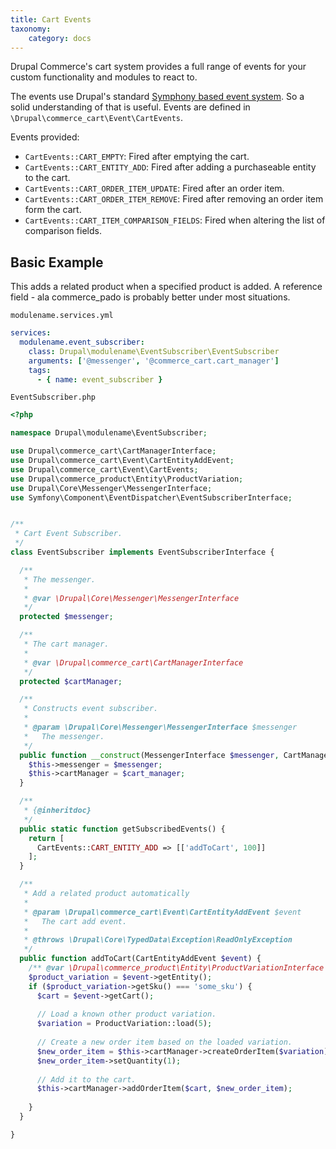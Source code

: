 ```yaml
---
title: Cart Events
taxonomy:
    category: docs
---
```


Drupal Commerce's cart system provides a full range of events for your custom functionality and modules to react to.

The events use Drupal's standard [Symphony based event system](https://www.drupal.org/docs/8/creating-custom-modules/subscribe-to-and-dispatch-events#s-event-systems-overview). So a solid understanding of that is useful. Events are defined in `\Drupal\commerce_cart\Event\CartEvents`.

Events provided:
- `CartEvents::CART_EMPTY`: Fired after emptying the cart.
- `CartEvents::CART_ENTITY_ADD`: Fired after adding a purchaseable entity to the cart.
- `CartEvents::CART_ORDER_ITEM_UPDATE`: Fired after an order item.
- `CartEvents::CART_ORDER_ITEM_REMOVE`: Fired after removing an order item form the cart.
- `CartEvents::CART_ITEM_COMPARISON_FIELDS`: Fired when altering the list of comparison fields.

## Basic Example

This adds a related product when a specified product is added. A reference field - ala commerce_pado is probably better under most situations.

`modulename.services.yml`
```yaml
services:
  modulename.event_subscriber:
    class: Drupal\modulename\EventSubscriber\EventSubscriber
    arguments: ['@messenger', '@commerce_cart.cart_manager']
    tags:
      - { name: event_subscriber }
```

`EventSubscriber.php`
```php
<?php

namespace Drupal\modulename\EventSubscriber;

use Drupal\commerce_cart\CartManagerInterface;
use Drupal\commerce_cart\Event\CartEntityAddEvent;
use Drupal\commerce_cart\Event\CartEvents;
use Drupal\commerce_product\Entity\ProductVariation;
use Drupal\Core\Messenger\MessengerInterface;
use Symfony\Component\EventDispatcher\EventSubscriberInterface;


/**
 * Cart Event Subscriber.
 */
class EventSubscriber implements EventSubscriberInterface {

  /**
   * The messenger.
   *
   * @var \Drupal\Core\Messenger\MessengerInterface
   */
  protected $messenger;

  /**
   * The cart manager.
   *
   * @var \Drupal\commerce_cart\CartManagerInterface
   */
  protected $cartManager;

  /**
   * Constructs event subscriber.
   *
   * @param \Drupal\Core\Messenger\MessengerInterface $messenger
   *   The messenger.
   */
  public function __construct(MessengerInterface $messenger, CartManagerInterface $cart_manager) {
    $this->messenger = $messenger;
    $this->cartManager = $cart_manager;
  }

  /**
   * {@inheritdoc}
   */
  public static function getSubscribedEvents() {
    return [
      CartEvents::CART_ENTITY_ADD => [['addToCart', 100]]
    ];
  }

  /**
   * Add a related product automatically
   *
   * @param \Drupal\commerce_cart\Event\CartEntityAddEvent $event
   *   The cart add event.
   *
   * @throws \Drupal\Core\TypedData\Exception\ReadOnlyException
   */
  public function addToCart(CartEntityAddEvent $event) {
    /** @var \Drupal\commerce_product\Entity\ProductVariationInterface $product_variation */
    $product_variation = $event->getEntity();
    if ($product_variation->getSku() === 'some_sku') {
      $cart = $event->getCart();
      
      // Load a known other product variation.
      $variation = ProductVariation::load(5);
      
      // Create a new order item based on the loaded variation.
      $new_order_item = $this->cartManager->createOrderItem($variation);
      $new_order_item->setQuantity(1);
      
      // Add it to the cart.
      $this->cartManager->addOrderItem($cart, $new_order_item);
     
    }
  }

}

```
